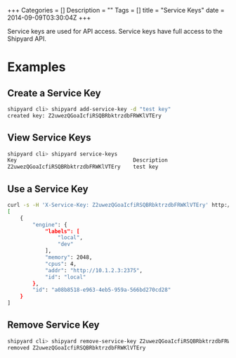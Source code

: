 +++
Categories = []
Description = ""
Tags = []
title = "Service Keys"
date = 2014-09-09T03:30:04Z
+++

Service keys are used for API access.  Service keys have full access to the Shipyard API.

# Examples

## Create a Service Key
```bash
shipyard cli> shipyard add-service-key -d "test key"
created key: Z2uwezQGoaIcfiRSQBRbktrzdbFRWKlVTEry
```

## View Service Keys
```bash
shipyard cli> shipyard service-keys
Key                                     Description
Z2uwezQGoaIcfiRSQBRbktrzdbFRWKlVTEry    test key
```

## Use a Service Key
```bash
curl -s -H 'X-Service-Key: Z2uwezQGoaIcfiRSQBRbktrzdbFRWKlVTEry' http://localhost:8080/api/engines
[
    {
        "engine": {
            "labels": [
                "local",
                "dev"
            ],
            "memory": 2048,
            "cpus": 4,
            "addr": "http://10.1.2.3:2375",
            "id": "local"
        },
        "id": "a08b8518-e963-4eb5-959a-566bd270cd28"
    }
]
```

## Remove Service Key
```bash
shipyard cli> shipyard remove-service-key Z2uwezQGoaIcfiRSQBRbktrzdbFRWKlVTEry
removed Z2uwezQGoaIcfiRSQBRbktrzdbFRWKlVTEry
```


